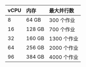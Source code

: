| vCPU | 内存     | 最大并行数    |
|:---- |:------ |:-------- |
| 8    | 64 GB  | 300 个作业  |
| 16   | 128 GB | 700 个作业  |
| 32   | 160 GB | 1300 个作业 |
| 64   | 256 GB | 2000 个作业 |
| 96   | 384 GB | 4000 个作业 |
